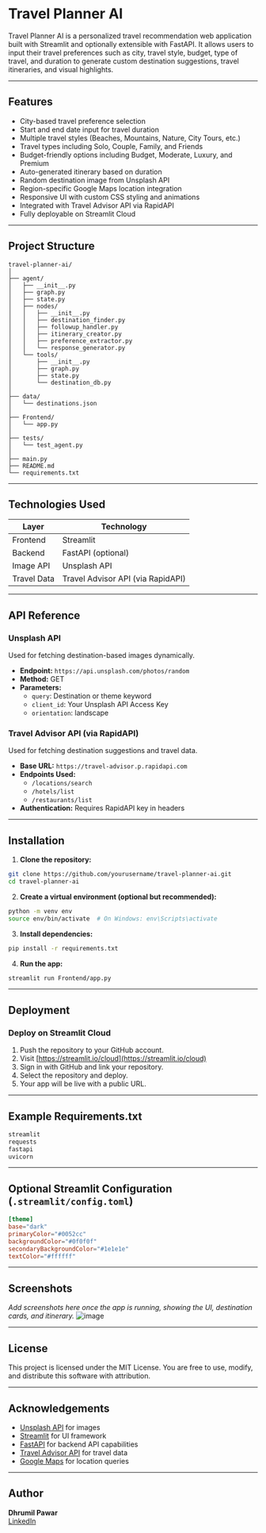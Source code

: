 # Travel Planner AI

Travel Planner AI is a personalized travel recommendation web application built with Streamlit and optionally extensible with FastAPI. It allows users to input their travel preferences such as city, travel style, budget, type of travel, and duration to generate custom destination suggestions, travel itineraries, and visual highlights.

---

## Features

- City-based travel preference selection
- Start and end date input for travel duration
- Multiple travel styles (Beaches, Mountains, Nature, City Tours, etc.)
- Travel types including Solo, Couple, Family, and Friends
- Budget-friendly options including Budget, Moderate, Luxury, and Premium
- Auto-generated itinerary based on duration
- Random destination image from Unsplash API
- Region-specific Google Maps location integration
- Responsive UI with custom CSS styling and animations
- Integrated with Travel Advisor API via RapidAPI
- Fully deployable on Streamlit Cloud

---

## Project Structure

```
travel-planner-ai/
│
├── agent/
│   ├── __init__.py
│   ├── graph.py
│   ├── state.py
│   ├── nodes/
│   │   ├── __init__.py
│   │   ├── destination_finder.py
│   │   ├── followup_handler.py
│   │   ├── itinerary_creator.py
│   │   ├── preference_extractor.py
│   │   └── response_generator.py
│   └── tools/
│       ├── __init__.py
│       ├── graph.py
│       ├── state.py
│       └── destination_db.py
│
├── data/
│   └── destinations.json
│
├── Frontend/
│   └── app.py
│
├── tests/
│   └── test_agent.py
│
├── main.py
├── README.md
└── requirements.txt
```

---

## Technologies Used

| Layer       | Technology         |
|-------------|--------------------|
| Frontend    | Streamlit          |
| Backend     | FastAPI (optional) |
| Image API   | Unsplash API       |
| Travel Data | Travel Advisor API (via RapidAPI) |

---

## API Reference

### Unsplash API
Used for fetching destination-based images dynamically.
- **Endpoint:** `https://api.unsplash.com/photos/random`
- **Method:** GET
- **Parameters:**
  - `query`: Destination or theme keyword
  - `client_id`: Your Unsplash API Access Key
  - `orientation`: landscape

### Travel Advisor API (via RapidAPI)
Used for fetching destination suggestions and travel data.
- **Base URL:** `https://travel-advisor.p.rapidapi.com`
- **Endpoints Used:**
  - `/locations/search`
  - `/hotels/list`
  - `/restaurants/list`
- **Authentication:** Requires RapidAPI key in headers

---

## Installation

1. **Clone the repository:**
```bash
git clone https://github.com/yourusername/travel-planner-ai.git
cd travel-planner-ai
```

2. **Create a virtual environment (optional but recommended):**
```bash
python -m venv env
source env/bin/activate  # On Windows: env\Scripts\activate
```

3. **Install dependencies:**
```bash
pip install -r requirements.txt
```

4. **Run the app:**
```bash
streamlit run Frontend/app.py
```

---

## Deployment

### Deploy on Streamlit Cloud

1. Push the repository to your GitHub account.
2. Visit [https://streamlit.io/cloud](https://streamlit.io/cloud)
3. Sign in with GitHub and link your repository.
4. Select the repository and deploy.
5. Your app will be live with a public URL.

---

## Example Requirements.txt

```txt
streamlit
requests
fastapi
uvicorn
```

---

## Optional Streamlit Configuration (`.streamlit/config.toml`)

```toml
[theme]
base="dark"
primaryColor="#0052cc"
backgroundColor="#0f0f0f"
secondaryBackgroundColor="#1e1e1e"
textColor="#ffffff"
```

---

## Screenshots

_Add screenshots here once the app is running, showing the UI, destination cards, and itinerary._
![image](https://github.com/user-attachments/assets/f48780c3-af96-4f66-85aa-61f9ddae712a)

---

## License

This project is licensed under the MIT License. You are free to use, modify, and distribute this software with attribution.

---

## Acknowledgements

- [Unsplash API](https://unsplash.com/developers) for images
- [Streamlit](https://streamlit.io) for UI framework
- [FastAPI](https://fastapi.tiangolo.com) for backend API capabilities
- [Travel Advisor API](https://rapidapi.com/apidojo/api/travel-advisor) for travel data
- [Google Maps](https://developers.google.com/maps/documentation/urls/get-started) for location queries

---

## Author

**Dhrumil Pawar**  
[LinkedIn](https://www.linkedin.com/in/dhrumil-pawar/) 
